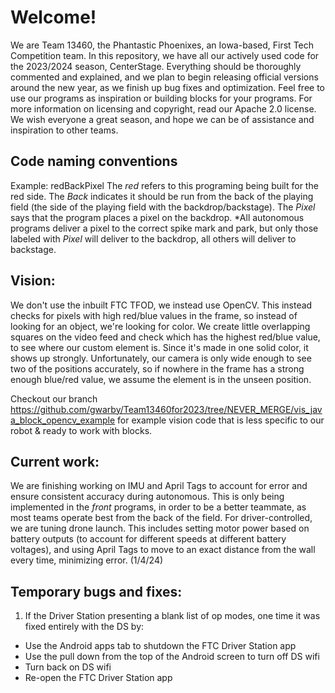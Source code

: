 # Welcome! 
We are Team 13460, the Phantastic Phoenixes, an Iowa-based, First Tech Competition team. In this repository, we have all our actively used code for the 2023/2024 season, CenterStage.
Everything should be thoroughly commented and explained, and we plan to begin releasing official versions around the new year, as we finish up bug fixes and optimization. 
Feel free to use our programs as inspiration or building blocks for your programs. For more information on licensing and copyright, read our Apache 2.0 license.
We wish everyone a great season, and hope we can be of assistance and inspiration to other teams.

## Code naming conventions
Example: redBackPixel
The _red_ refers to this programing being built for the red side. The _Back_ indicates it should be run from the back of the playing field (the side of the playing field with the backdrop/backstage). The _Pixel_ says that the program places a pixel on the backdrop.
*All autonomous programs deliver a pixel to the correct spike mark and park, but only those labeled with _Pixel_ will deliver to the backdrop, all others will deliver to backstage.

## Vision:
We don't use the inbuilt FTC TFOD, we instead use OpenCV. This instead checks for pixels with high red/blue values in the frame, so instead of looking for an object, we're looking for color. We create little overlapping squares on the video feed and check which has the highest red/blue value, to see where our custom element is. Since it's made in one solid color, it shows up strongly. Unfortunately, our camera is only wide enough to see two of the positions accurately, so if nowhere in the frame has a strong enough blue/red value, we assume the element is in the unseen position.

Checkout our branch https://github.com/gwarby/Team13460for2023/tree/NEVER_MERGE/vis_java_block_opencv_example for example vision code that is less specific to our robot & ready to work with blocks.

## Current work:
We are finishing working on IMU and April Tags to account for error and ensure consistent accuracy during autonomous. This is only being implemented in the _front_ programs, in order to be a better teammate, as most teams operate best from the back of the field. For driver-controlled, we are tuning drone launch. This includes setting motor power based on battery outputs (to account for different speeds at different battery voltages), and using April Tags to move to an exact distance from the wall every time, minimizing error. (1/4/24)

## Temporary bugs and fixes:
1. If the Driver Station presenting a blank list of op modes, one time it was fixed entirely with the DS by:
- Use the Android apps tab to shutdown the FTC Driver Station app
- Use the pull down from the top of the Android screen to turn off DS wifi
- Turn back on DS wifi
- Re-open the FTC Driver Station app

